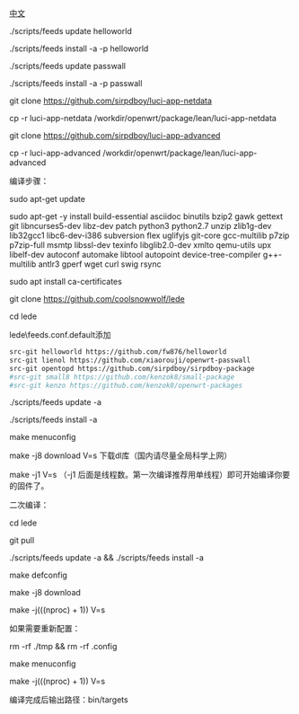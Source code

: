 [中文](https://p3terx.com/archives/build-openwrt-with-github-actions.html)

./scripts/feeds update helloworld 

./scripts/feeds install -a -p helloworld

./scripts/feeds update passwall

./scripts/feeds install -a -p passwall

git clone https://github.com/sirpdboy/luci-app-netdata

cp -r luci-app-netdata /workdir/openwrt/package/lean/luci-app-netdata

git clone https://github.com/sirpdboy/luci-app-advanced

cp -r luci-app-advanced /workdir/openwrt/package/lean/luci-app-advanced

编译步骤：

sudo apt-get update


sudo apt-get -y install build-essential asciidoc binutils bzip2 gawk gettext git libncurses5-dev libz-dev patch python3 python2.7 unzip zlib1g-dev lib32gcc1 libc6-dev-i386 subversion flex uglifyjs git-core gcc-multilib p7zip p7zip-full msmtp libssl-dev texinfo libglib2.0-dev xmlto qemu-utils upx libelf-dev autoconf automake libtool autopoint device-tree-compiler g++-multilib antlr3 gperf wget curl swig rsync

sudo apt install ca-certificates

git clone https://github.com/coolsnowwolf/lede

cd lede

lede\feeds.conf.default添加
```bash
src-git helloworld https://github.com/fw876/helloworld
src-git lienol https://github.com/xiaorouji/openwrt-passwall
src-git opentopd https://github.com/sirpdboy/sirpdboy-package
#src-git small8 https://github.com/kenzok8/small-package
#src-git kenzo https://github.com/kenzok8/openwrt-packages
```

./scripts/feeds update -a

./scripts/feeds install -a

make menuconfig

make -j8 download V=s 下载dl库（国内请尽量全局科学上网）

make -j1 V=s （-j1 后面是线程数。第一次编译推荐用单线程）即可开始编译你要的固件了。

二次编译：

cd lede

git pull

./scripts/feeds update -a && ./scripts/feeds install -a

make defconfig

make -j8 download

make -j$(($(nproc) + 1)) V=s

如果需要重新配置：

rm -rf ./tmp && rm -rf .config

make menuconfig

make -j$(($(nproc) + 1)) V=s

编译完成后输出路径：bin/targets

